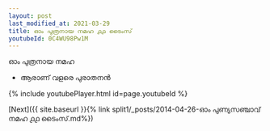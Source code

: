 ```yaml
---
layout: post
last_modified_at: 2021-03-29
title: ഓം പുത്രനായ നമഹ ൧൧ ടൈംസ്
youtubeId: 0C4WU98Pw1M
---
```

 
 
 ഓം പുത്രനായ നമഹ 
 
 -  ആരാണ് വളരെ പുരാതനൻ 
 
  
 
  
 
 
 
 
 
 


{% include youtubePlayer.html id=page.youtubeId %}
 
[Next]({{ site.baseurl }}{% link  split1/_posts/2014-04-26-ഓം പുണ്യസഞ്ചാവ് നമഹ ൧൧ ടൈംസ്.md%})
 
